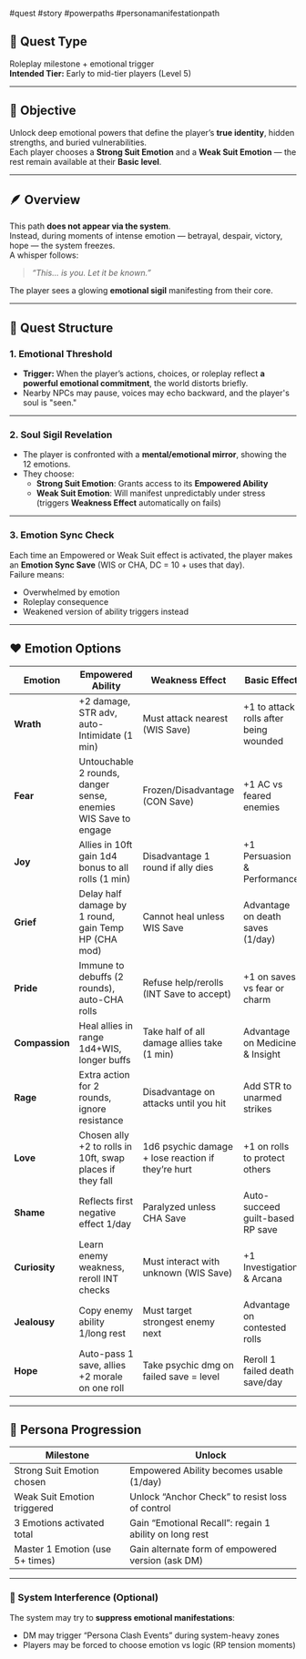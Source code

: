 #quest #story #powerpaths #personamanifestationpath

## 🧭 Quest Type
Roleplay milestone + emotional trigger  
**Intended Tier:** Early to mid-tier players (Level 5)

---

## 🎯 Objective
Unlock deep emotional powers that define the player’s **true identity**, hidden strengths, and buried vulnerabilities.  
Each player chooses a **Strong Suit Emotion** and a **Weak Suit Emotion** — the rest remain available at their **Basic level**.

---

## 🪶 Overview
This path **does not appear via the system**.  
Instead, during moments of intense emotion — betrayal, despair, victory, hope — the system freezes.  
A whisper follows:

> _“This... is you. Let it be known.”_

The player sees a glowing **emotional sigil** manifesting from their core.

---

## 🧱 Quest Structure

### 1. Emotional Threshold
- **Trigger:** When the player’s actions, choices, or roleplay reflect **a powerful emotional commitment**, the world distorts briefly.
- Nearby NPCs may pause, voices may echo backward, and the player's soul is "seen."

---

### 2. Soul Sigil Revelation
- The player is confronted with a **mental/emotional mirror**, showing the 12 emotions.
- They choose:
  - **Strong Suit Emotion**: Grants access to its **Empowered Ability**
  - **Weak Suit Emotion**: Will manifest unpredictably under stress (triggers **Weakness Effect** automatically on fails)

---

### 3. Emotion Sync Check
Each time an Empowered or Weak Suit effect is activated, the player makes an **Emotion Sync Save** (WIS or CHA, DC = 10 + uses that day).  
Failure means:
- Overwhelmed by emotion
- Roleplay consequence
- Weakened version of ability triggers instead

---

## ❤️ Emotion Options

| Emotion | Empowered Ability | Weakness Effect | Basic Effect |
|---------|-------------------|------------------|--------------|
| **Wrath** | +2 damage, STR adv, auto-Intimidate (1 min) | Must attack nearest (WIS Save) | +1 to attack rolls after being wounded |
| **Fear** | Untouchable 2 rounds, danger sense, enemies WIS Save to engage | Frozen/Disadvantage (CON Save) | +1 AC vs feared enemies |
| **Joy** | Allies in 10ft gain 1d4 bonus to all rolls (1 min) | Disadvantage 1 round if ally dies | +1 Persuasion & Performance |
| **Grief** | Delay half damage by 1 round, gain Temp HP (CHA mod) | Cannot heal unless WIS Save | Advantage on death saves (1/day) |
| **Pride** | Immune to debuffs (2 rounds), auto-CHA rolls | Refuse help/rerolls (INT Save to accept) | +1 on saves vs fear or charm |
| **Compassion** | Heal allies in range 1d4+WIS, longer buffs | Take half of all damage allies take (1 min) | Advantage on Medicine & Insight |
| **Rage** | Extra action for 2 rounds, ignore resistance | Disadvantage on attacks until you hit | Add STR to unarmed strikes |
| **Love** | Chosen ally +2 to rolls in 10ft, swap places if they fall | 1d6 psychic damage + lose reaction if they’re hurt | +1 on rolls to protect others |
| **Shame** | Reflects first negative effect 1/day | Paralyzed unless CHA Save | Auto-succeed guilt-based RP save |
| **Curiosity** | Learn enemy weakness, reroll INT checks | Must interact with unknown (WIS Save) | +1 Investigation & Arcana |
| **Jealousy** | Copy enemy ability 1/long rest | Must target strongest enemy next | Advantage on contested rolls |
| **Hope** | Auto-pass 1 save, allies +2 morale on one roll | Take psychic dmg on failed save = level | Reroll 1 failed death save/day |

---

## 🧿 Persona Progression

| Milestone | Unlock |
|----------|--------|
| Strong Suit Emotion chosen | Empowered Ability becomes usable (1/day) |
| Weak Suit Emotion triggered | Unlock “Anchor Check” to resist loss of control |
| 3 Emotions activated total | Gain “Emotional Recall”: regain 1 ability on long rest |
| Master 1 Emotion (use 5+ times) | Gain alternate form of empowered version (ask DM) |

---

### 🧩 System Interference (Optional)
The system may try to **suppress emotional manifestations**:
- DM may trigger “Persona Clash Events” during system-heavy zones
- Players may be forced to choose emotion vs logic (RP tension moments)
